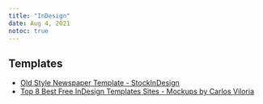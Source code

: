 ```yaml
---
title: "InDesign"
date: Aug 4, 2021
notoc: true
---
```


## Templates
- [Old Style Newspaper Template - StockInDesign](https://stockindesign.com/downloads/old-style-newspaper-template/)
- [Top 8 Best Free InDesign Templates Sites - Mockups by Carlos Viloria](https://carlosviloria.com/free-indesign-templates-sites/)
